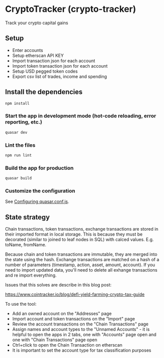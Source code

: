 # CryptoTracker (crypto-tracker)

Track your crypto capital gains

## Setup

- Enter accounts
- Setup etherscan API KEY
- Import transaction json for each account
- Import token transaction json for each account
- Setup USD pegged token codes
- Export csv list of trades, income and spending


## Install the dependencies
```bash
npm install
```

### Start the app in development mode (hot-code reloading, error reporting, etc.)
```bash
quasar dev
```

### Lint the files
```bash
npm run lint
```

### Build the app for production
```bash
quasar build
```

### Customize the configuration
See [Configuring quasar.conf.js](https://quasar.dev/quasar-cli/quasar-conf-js).


## State strategy

Chain transactions, token transactions, exchange transactions are stored in their imported format in local storage. This is because they must be decorated (similar to joined to leaf nodes in SQL) with calced values. E.g. toName, fromName.

Because chain and token transactions are immutable, they are merged into the state using the hash. Exchange transactions are matched on a hash of a number of parameters (timestamp, action, asset, amount, account). If you need to import updated data, you'll need to delete all exhange transactions and re import everything.

Issues that this solves are describe in this blog post:

https://www.cointracker.io/blog/defi-yield-farming-crypto-tax-guide

To use the tool:

- Add an owned account on the "Addresses" page
- Import account and token transactions on the "Import" page
- Review the account transactions on the "Chain Transactions" page
- Assign names and account types to the "Unnamed Accounts" - it is helpful to open the apps in 2 tabs, one with "Accounts" page open and one with "Chain Transactions" page open
- Ctrl+click to open the Chain Transaction on etherscan
- It is important to set the account type for tax classification purposes